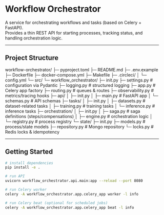 # Workflow Orchestrator

A service for orchestrating workflows and tasks (based on Celery + FastAPI).  
Provides a thin REST API for starting processes, tracking status, and handling orchestration logic.

---

## Project Structure

workflow-orchestrator/
├─ pyproject.toml
├─ README.md
├─ .env.example
├─ Dockerfile
├─ docker-compose.yml
├─ Makefile
├─ .circleci/
│  └─ config.yml
└─ src/
└─ workflow_orchestrator/
├─ init.py
├─ settings.py             # configuration via Pydantic
├─ logging.py              # structured logging
├─ app.py                  # Celery app factory
├─ routing.py              # queues & routes
├─ observability.py        # metrics/tracing hooks
├─ api/
│  ├─ init.py
│  ├─ main.py              # FastAPI app
│  └─ schemas.py           # API schemas
├─ tasks/
│  ├─ init.py
│  ├─ datasets.py          # dataset-related tasks
│  ├─ training.py          # training tasks
│  └─ inference.py         # inference tasks
├─ orchestration/
│  ├─ init.py
│  ├─ saga.py              # saga definitions (steps/compensations)
│  ├─ engine.py            # orchestration logic
│  └─ registry.py          # process registry
└─ state/
├─ init.py
├─ models.py            # process/state models
├─ repository.py        # Mongo repository
└─ locks.py             # Redis locks & idempotency

---

## Getting Started

```bash
# install dependencies
pip install -e .

# run API
uvicorn workflow_orchestrator.api.main:app --reload --port 8080

# run Celery worker
celery -A workflow_orchestrator.app.celery_app worker -l info

# run Celery beat (optional for scheduled jobs)
celery -A workflow_orchestrator.app.celery_app beat -l info

